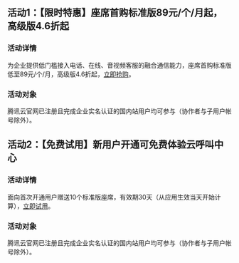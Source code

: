 ## 活动1：【限时特惠】座席首购标准版89元/个/月起，高级版4.6折起
### 活动详情
为企业提供低门槛接入电话、在线、音视频客服的融合通信能力，座席首购标准版低至89元/个/月，高级版4.6折起，[立即抢购](https://cloud.tencent.com/act/pro/TCCC)。

### 活动对象
腾讯云官网已注册且完成企业实名认证的国内站用户均可参与（协作者与子用户帐号除外）。


## 活动2：【免费试用】新用户开通可免费体验云呼叫中心
### 活动详情
面向首次开通用户赠送10个标准版座席，有效期30天（从应用生效当天开始计算），[立即试用](https://cloud.tencent.com/document/product/679/73494)。

### 活动对象
腾讯云官网已注册且完成企业实名认证的国内站用户均可参与（协作者与子用户帐号除外）。
